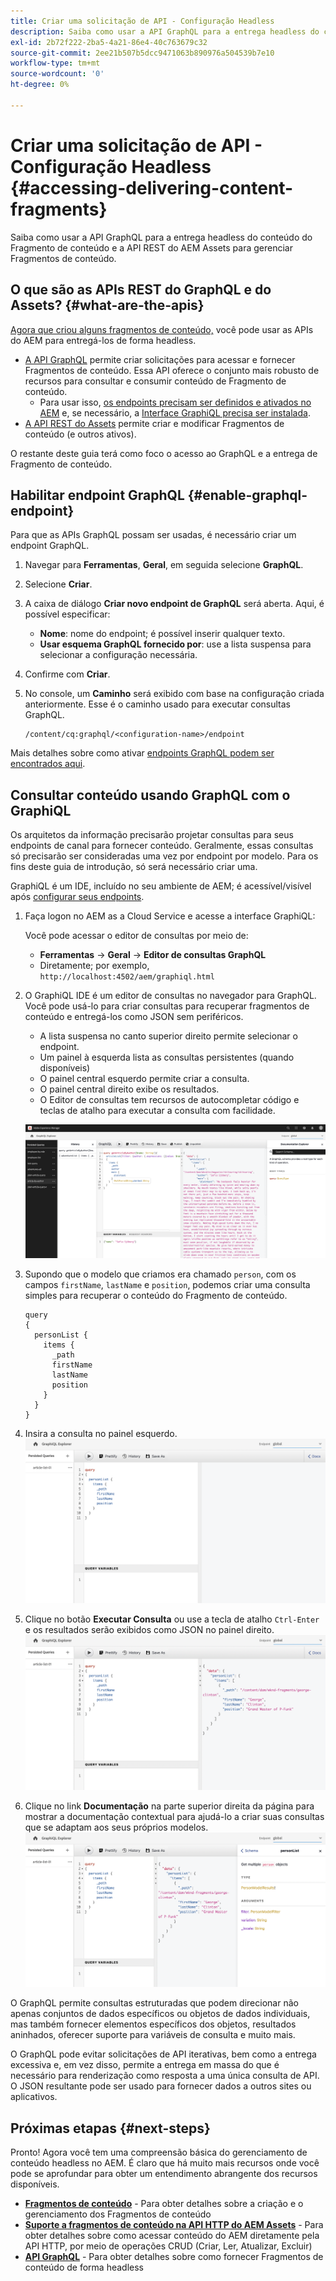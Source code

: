 ```yaml
---
title: Criar uma solicitação de API - Configuração Headless
description: Saiba como usar a API GraphQL para a entrega headless do conteúdo do Fragmento de conteúdo e a API REST do AEM Assets para gerenciar Fragmentos de conteúdo.
exl-id: 2b72f222-2ba5-4a21-86e4-40c763679c32
source-git-commit: 2ee21b507b5dcc9471063b890976a504539b7e10
workflow-type: tm+mt
source-wordcount: '0'
ht-degree: 0%

---
```


# Criar uma solicitação de API - Configuração Headless {#accessing-delivering-content-fragments}

Saiba como usar a API GraphQL para a entrega headless do conteúdo do Fragmento de conteúdo e a API REST do AEM Assets para gerenciar Fragmentos de conteúdo.

## O que são as APIs REST do GraphQL e do Assets? {#what-are-the-apis}

[Agora que criou alguns fragmentos de conteúdo,](create-content-fragment.md) você pode usar as APIs do AEM para entregá-los de forma headless.

* [A API GraphQL](/help/headless/graphql-api/content-fragments.md) permite criar solicitações para acessar e fornecer Fragmentos de conteúdo. Essa API oferece o conjunto mais robusto de recursos para consultar e consumir conteúdo de Fragmento de conteúdo.
   * Para usar isso, [os endpoints precisam ser definidos e ativados no AEM](/help/headless/graphql-api/graphql-endpoint.md) e, se necessário, a [Interface GraphiQL precisa ser instalada](/help/headless/graphql-api/graphiql-ide.md).
* [A API REST do Assets](/help/assets/content-fragments/assets-api-content-fragments.md) permite criar e modificar Fragmentos de conteúdo (e outros ativos).

O restante deste guia terá como foco o acesso ao GraphQL e a entrega de Fragmento de conteúdo.

## Habilitar endpoint GraphQL {#enable-graphql-endpoint}

Para que as APIs GraphQL possam ser usadas, é necessário criar um endpoint GraphQL.

1. Navegar para **Ferramentas**, **Geral**, em seguida selecione **GraphQL**.
1. Selecione **Criar**.
1. A caixa de diálogo **Criar novo endpoint de GraphQL** será aberta. Aqui, é possível especificar:
   * **Nome**: nome do endpoint; é possível inserir qualquer texto.
   * **Usar esquema GraphQL fornecido por**: use a lista suspensa para selecionar a configuração necessária.
1. Confirme com **Criar**.
1. No console, um **Caminho** será exibido com base na configuração criada anteriormente. Esse é o caminho usado para executar consultas GraphQL.

   ```
   /content/cq:graphql/<configuration-name>/endpoint
   ```

Mais detalhes sobre como ativar [endpoints GraphQL podem ser encontrados aqui](/help/headless/graphql-api/graphql-endpoint.md).

## Consultar conteúdo usando GraphQL com o GraphiQL

Os arquitetos da informação precisarão projetar consultas para seus endpoints de canal para fornecer conteúdo. Geralmente, essas consultas só precisarão ser consideradas uma vez por endpoint por modelo. Para os fins deste guia de introdução, só será necessário criar uma.

GraphiQL é um IDE, incluído no seu ambiente de AEM; é acessível/visível após [configurar seus endpoints](#enable-graphql-endpoint).

1. Faça logon no AEM as a Cloud Service e acesse a interface GraphiQL:

   Você pode acessar o editor de consultas por meio de:

   * **Ferramentas** -> **Geral** -> **Editor de consultas GraphQL**
   * Diretamente; por exemplo, `http://localhost:4502/aem/graphiql.html`

1. O GraphiQL IDE é um editor de consultas no navegador para GraphQL. Você pode usá-lo para criar consultas para recuperar fragmentos de conteúdo e entregá-los como JSON sem periféricos.
   * A lista suspensa no canto superior direito permite selecionar o endpoint.
   * Um painel à esquerda lista as consultas persistentes (quando disponíveis)
   * O painel central esquerdo permite criar a consulta.
   * O painel central direito exibe os resultados.
   * O Editor de consultas tem recursos de autocompletar código e teclas de atalho para executar a consulta com facilidade.

   ![Editor do GraphiQL](../assets/graphiql.png)

1. Supondo que o modelo que criamos era chamado `person`, com os campos `firstName`, `lastName` e `position`, podemos criar uma consulta simples para recuperar o conteúdo do Fragmento de conteúdo.

   ```text
   query 
   {
     personList {
       items {
         _path
         firstName
         lastName
         position
       }
     }
   }
   ```

1. Insira a consulta no painel esquerdo.
   ![Consulta do GraphiQL](../assets/graphiql-query.png)

1. Clique no botão **Executar Consulta** ou use a tecla de atalho `Ctrl-Enter` e os resultados serão exibidos como JSON no painel direito.
   ![Resultados do GraphiQL](../assets/graphiql-results.png)

1. Clique no link **Documentação** na parte superior direita da página para mostrar a documentação contextual para ajudá-lo a criar suas consultas que se adaptam aos seus próprios modelos.
   ![Documentação do GraphiQL](../assets/graphiql-documentation.png)

O GraphQL permite consultas estruturadas que podem direcionar não apenas conjuntos de dados específicos ou objetos de dados individuais, mas também fornecer elementos específicos dos objetos, resultados aninhados, oferecer suporte para variáveis de consulta e muito mais.

O GraphQL pode evitar solicitações de API iterativas, bem como a entrega excessiva e, em vez disso, permite a entrega em massa do que é necessário para renderização como resposta a uma única consulta de API. O JSON resultante pode ser usado para fornecer dados a outros sites ou aplicativos.

## Próximas etapas {#next-steps}

Pronto! Agora você tem uma compreensão básica do gerenciamento de conteúdo headless no AEM. É claro que há muito mais recursos onde você pode se aprofundar para obter um entendimento abrangente dos recursos disponíveis.

* **[Fragmentos de conteúdo](/help/assets/content-fragments/content-fragments.md)** - Para obter detalhes sobre a criação e o gerenciamento dos Fragmentos de conteúdo
* **[Suporte a fragmentos de conteúdo na API HTTP do AEM Assets](/help/assets/content-fragments/assets-api-content-fragments.md)** - Para obter detalhes sobre como acessar conteúdo do AEM diretamente pela API HTTP, por meio de operações CRUD (Criar, Ler, Atualizar, Excluir)
* **[API GraphQL](/help/headless/graphql-api/content-fragments.md)** - Para obter detalhes sobre como fornecer Fragmentos de conteúdo de forma headless
